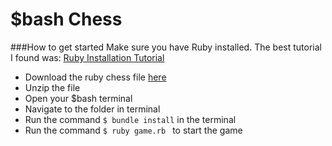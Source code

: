 # $bash Chess
###How to get started
Make sure you have Ruby installed. The best tutorial I found was: [Ruby Installation Tutorial](href="http://installrails.com/steps">)
- Download the ruby chess file [here]()
- Unzip the file
- Open your $bash terminal
- Navigate to the folder in terminal
- Run the command `$ bundle install` in the terminal
- Run the command <code>$ ruby game.rb </code> to start the game
